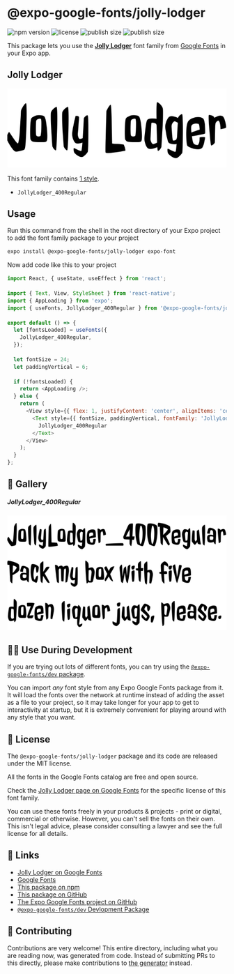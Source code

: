 # @expo-google-fonts/jolly-lodger

![npm version](https://flat.badgen.net/npm/v/@expo-google-fonts/jolly-lodger)
![license](https://flat.badgen.net/github/license/expo/google-fonts)
![publish size](https://flat.badgen.net/packagephobia/install/@expo-google-fonts/jolly-lodger)
![publish size](https://flat.badgen.net/packagephobia/publish/@expo-google-fonts/jolly-lodger)

This package lets you use the [**Jolly Lodger**](https://fonts.google.com/specimen/Jolly+Lodger) font family from [Google Fonts](https://fonts.google.com/) in your Expo app.

## Jolly Lodger

![Jolly Lodger](./font-family.png)

This font family contains [1 style](#-gallery).

- `JollyLodger_400Regular`

## Usage

Run this command from the shell in the root directory of your Expo project to add the font family package to your project
```sh
expo install @expo-google-fonts/jolly-lodger expo-font
```

Now add code like this to your project
```js
import React, { useState, useEffect } from 'react';

import { Text, View, StyleSheet } from 'react-native';
import { AppLoading } from 'expo';
import { useFonts, JollyLodger_400Regular } from '@expo-google-fonts/jolly-lodger';

export default () => {
  let [fontsLoaded] = useFonts({
    JollyLodger_400Regular,
  });

  let fontSize = 24;
  let paddingVertical = 6;

  if (!fontsLoaded) {
    return <AppLoading />;
  } else {
    return (
      <View style={{ flex: 1, justifyContent: 'center', alignItems: 'center' }}>
        <Text style={{ fontSize, paddingVertical, fontFamily: 'JollyLodger_400Regular' }}>
          JollyLodger_400Regular
        </Text>
      </View>
    );
  }
};

```

## 🔡 Gallery

##### JollyLodger_400Regular
![JollyLodger_400Regular](./JollyLodger_400Regular.ttf.png)


## 👩‍💻 Use During Development

If you are trying out lots of different fonts, you can try using the [`@expo-google-fonts/dev` package](https://github.com/expo/google-fonts/tree/master/font-packages/dev#readme).

You can import *any* font style from any Expo Google Fonts package from it. It will load the fonts
over the network at runtime instead of adding the asset as a file to your project, so it may take longer
for your app to get to interactivity at startup, but it is extremely convenient
for playing around with any style that you want.

## 📖 License

The `@expo-google-fonts/jolly-lodger` package and its code are released under the MIT license.

All the fonts in the Google Fonts catalog are free and open source.

Check the [Jolly Lodger page on Google Fonts](https://fonts.google.com/specimen/Jolly+Lodger) for the specific license of this font family.

You can use these fonts freely in your products & projects - print or digital, commercial or otherwise. However, you can't sell the fonts on their own. This isn't legal advice, please consider consulting a lawyer and see the full license for all details.

## 🔗 Links

- [Jolly Lodger on Google Fonts](https://fonts.google.com/specimen/Jolly+Lodger)
- [Google Fonts](https://fonts.google.com/)
- [This package on npm](https://www.npmjs.com/package/@expo-google-fonts/jolly-lodger)
- [This package on GitHub](https://github.com/expo/google-fonts/tree/master/font-packages/jolly-lodger)
- [The Expo Google Fonts project on GitHub](https://github.com/expo/google-fonts)
- [`@expo-google-fonts/dev` Devlopment Package](https://github.com/expo/google-fonts/tree/master/font-packages/dev)

## 🤝 Contributing

Contributions are very welcome! This entire directory, including what you are reading now, was generated from code. Instead of submitting PRs to this directly, please make contributions to [the generator](https://github.com/expo/google-fonts/tree/master/packages/generator) instead.
